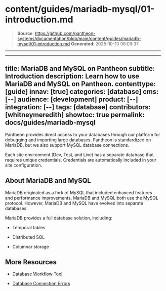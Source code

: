 # content/guides/mariadb-mysql/01-introduction.md

> **Source**: https://github.com/pantheon-systems/documentation/blob/main/content/guides/mariadb-mysql/01-introduction.md
> **Generated**: 2025-10-10 06:09:37

---

---
title: MariaDB and MySQL on Pantheon
subtitle: Introduction
description: Learn how to use MariaDB and MySQL on Pantheon.
contenttype: [guide]
innav: [true]
categories: [database]
cms: [--]
audience: [development]
product: [--]
integration: [--]
tags: [database]
contributors: [whitneymeredith]
showtoc: true
permalink: docs/guides/mariadb-mysql
---

Pantheon provides direct access to your databases through our platform for debugging and importing large databases. Pantheon is standardized on MariaDB, but we also support MySQL database connections.

Each site environment (Dev, Test, and Live) has a separate database that requires unique credentials. Credentials are automatically included in your site configuration.

## About MariaDB and MySQL

MariaDB originated as a fork of MySQL that included enhanced features and performance improvements. MariaDB and MySQL both use the MySQL protocol. However, MariaDB and MySQL have evolved into separate databases.

MariaDB provides a full database solution, including:

- Temporal tables

- Distributed SQL

- Columnar storage

## More Resources

- [Database Workflow Tool](/guides/mariadb-mysql/database-workflow-tool)

- [Database Connection Errors](/guides/mariadb-mysql/database-connection-errors)


